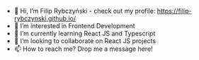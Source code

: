 - 👋 Hi, I’m Filip Rybczyński - check out my profile: https://filip-rybczynski.github.io/
- 👀 I’m interested in Frontend Development
- 🌱 I’m currently learning React JS and Typescript
- 💞️ I’m looking to collaborate on React JS projects
- 📫 How to reach me? Drop me a message here!

<!---
filip-rybczynski/filip-rybczynski is a ✨ special ✨ repository because its `README.md` (this file) appears on your GitHub profile.
You can click the Preview link to take a look at your changes.
--->
